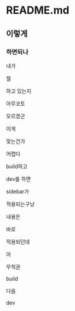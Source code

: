 

# README.md

## 이렇게

### 하면되나

내가

뭘

하고 있는지

아무코토

모르겠군

이게 

맞는건가

어렵다

build하고

dev를 하면

sidebar가

적용되는구낭

내용은

바로

적용되던데

아

무적권

build

다음

dev